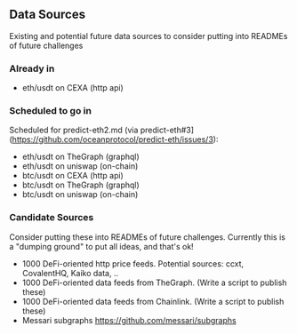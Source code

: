 ## Data Sources

Existing and potential future data sources to consider putting into READMEs of future challenges

### Already in
- eth/usdt on CEXA (http api)

### Scheduled to go in

Scheduled for predict-eth2.md (via predict-eth#3](https://github.com/oceanprotocol/predict-eth/issues/3):
- eth/usdt on TheGraph (graphql)
- eth/usdt on uniswap (on-chain)
- btc/usdt on CEXA (http api)
- btc/usdt on TheGraph (graphql)
- btc/usdt on uniswap (on-chain)

### Candidate Sources

Consider putting these into READMEs of future challenges. Currently this is a "dumping ground" to put all ideas, and that's ok!

- 1000 DeFi-oriented http price feeds. Potential sources: ccxt, CovalentHQ, Kaiko data, ..
- 1000 DeFi-oriented data feeds from TheGraph. (Write a script to publish these)
- 1000 DeFi-oriented data feeds from Chainlink. (Write a script to publish these)
- Messari subgraphs https://github.com/messari/subgraphs
